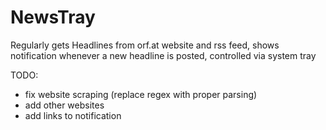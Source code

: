 # NewsTray

Regularly gets Headlines from orf.at website and rss feed, shows notification whenever a new headline is posted, controlled via system tray

TODO:
- fix website scraping (replace regex with proper parsing)
- add other websites
- add links to notification
